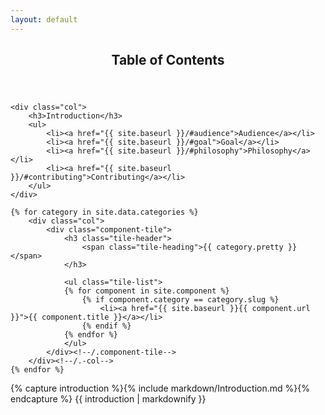 ```yaml
---
layout: default
---
```


<div class="toc">
	<header>
		<h2>Table of Contents</h2>
	</header>

	<div class="col">
		<h3>Introduction</h3>
		<ul>
			<li><a href="{{ site.baseurl }}/#audience">Audience</a></li>
			<li><a href="{{ site.baseurl }}/#goal">Goal</a></li>
			<li><a href="{{ site.baseurl }}/#philosophy">Philosophy</a></li>
			<li><a href="{{ site.baseurl }}/#contributing">Contributing</a></li>
		</ul>
	</div>

	{% for category in site.data.categories %}
		<div class="col">
			<div class="component-tile">
				<h3 class="tile-header">
					<span class="tile-heading">{{ category.pretty }}</span>
				</h3>

				<ul class="tile-list">
				{% for component in site.component %}
					{% if component.category == category.slug %}
						<li><a href="{{ site.baseurl }}{{ component.url }}">{{ component.title }}</a></li>
					{% endif %}
				{% endfor %}
				</ul>
			</div><!--/.component-tile-->
		</div><!--/.-col-->
	{% endfor %}
</div>

<div class="content">
	{% capture introduction %}{% include markdown/Introduction.md %}{% endcapture %}
	{{ introduction | markdownify }}
</div>